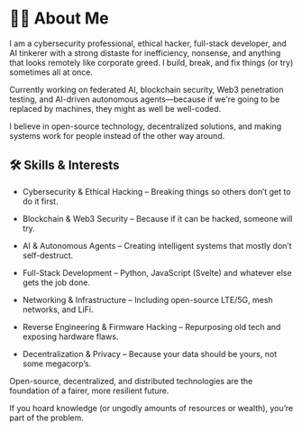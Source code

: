 # 👨‍💻 About Me

I am a cybersecurity professional, ethical hacker, full-stack developer, and AI tinkerer with a strong distaste for inefficiency, nonsense, and anything that looks remotely like corporate greed. I build, break, and fix things (or try) sometimes all at once.

Currently working on federated AI, blockchain security, Web3 penetration testing, and AI-driven autonomous agents—because if we're going to be replaced by machines, they might as well be well-coded.

I believe in open-source technology, decentralized solutions, and making systems work for people instead of the other way around.
## 🛠️ Skills & Interests

- Cybersecurity & Ethical Hacking – Breaking things so others don’t get to do it first.

- Blockchain & Web3 Security – Because if it can be hacked, someone will try.

- AI & Autonomous Agents – Creating intelligent systems that mostly don’t self-destruct.

- Full-Stack Development – Python, JavaScript (Svelte) and whatever else gets the job done.

- Networking & Infrastructure – Including open-source LTE/5G, mesh networks, and LiFi.

- Reverse Engineering & Firmware Hacking – Repurposing old tech and exposing hardware flaws.

- Decentralization & Privacy – Because your data should be yours, not some megacorp’s.

Open-source, decentralized, and distributed technologies are the foundation of a fairer, more resilient future. 

If you hoard knowledge (or ungodly amounts of resources or wealth), you’re part of the problem.
